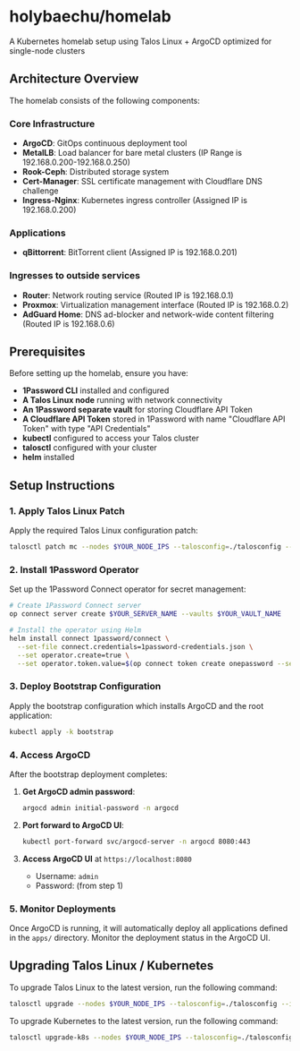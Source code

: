 # holybaechu/homelab

A Kubernetes homelab setup using Talos Linux + ArgoCD optimized for single-node clusters

## Architecture Overview

The homelab consists of the following components:

### Core Infrastructure
- **ArgoCD**: GitOps continuous deployment tool
- **MetalLB**: Load balancer for bare metal clusters (IP Range is 192.168.0.200-192.168.0.250)
- **Rook-Ceph**: Distributed storage system
- **Cert-Manager**: SSL certificate management with Cloudflare DNS challenge
- **Ingress-Nginx**: Kubernetes ingress controller (Assigned IP is 192.168.0.200)

### Applications
- **qBittorrent**: BitTorrent client (Assigned IP is 192.168.0.201)

### Ingresses to outside services
- **Router**: Network routing service (Routed IP is 192.168.0.1)
- **Proxmox**: Virtualization management interface (Routed IP is 192.168.0.2)
- **AdGuard Home**: DNS ad-blocker and network-wide content filtering (Routed IP is 192.168.0.6)

## Prerequisites

Before setting up the homelab, ensure you have:

- **1Password CLI** installed and configured
- **A Talos Linux node** running with network connectivity
- **An 1Password separate vault** for storing Cloudflare API Token
- **A Cloudflare API Token** stored in 1Password with name "Cloudflare API Token" with type "API Credentials"
- **kubectl** configured to access your Talos cluster
- **talosctl** configured with your cluster
- **helm** installed

## Setup Instructions

### 1. Apply Talos Linux Patch

Apply the required Talos Linux configuration patch:

```bash
talosctl patch mc --nodes $YOUR_NODE_IPS --talosconfig=./talosconfig --patch @talos/00-patch.yaml
```

### 2. Install 1Password Operator

Set up the 1Password Connect operator for secret management:

```bash
# Create 1Password Connect server
op connect server create $YOUR_SERVER_NAME --vaults $YOUR_VAULT_NAME

# Install the operator using Helm
helm install connect 1password/connect \
  --set-file connect.credentials=1password-credentials.json \
  --set operator.create=true \
  --set operator.token.value=$(op connect token create onepassword --server $YOUR_SERVER_NAME --vault $YOUR_VAULT_NAME)
```

### 3. Deploy Bootstrap Configuration

Apply the bootstrap configuration which installs ArgoCD and the root application:

```bash
kubectl apply -k bootstrap
```

### 4. Access ArgoCD

After the bootstrap deployment completes:

1. **Get ArgoCD admin password**:
   ```bash
   argocd admin initial-password -n argocd
   ```

2. **Port forward to ArgoCD UI**:
   ```bash
   kubectl port-forward svc/argocd-server -n argocd 8080:443
   ```

3. **Access ArgoCD UI** at `https://localhost:8080`
   - Username: `admin`
   - Password: (from step 1)

### 5. Monitor Deployments

Once ArgoCD is running, it will automatically deploy all applications defined in the `apps/` directory. Monitor the deployment status in the ArgoCD UI.

## Upgrading Talos Linux / Kubernetes
To upgrade Talos Linux to the latest version, run the following command:
```bash
talosctl upgrade --nodes $YOUR_NODE_IPS --talosconfig=./talosconfig --image ghcr.io/siderolabs/installer:latest
```
To upgrade Kubernetes to the latest version, run the following command:
```bash
talosctl upgrade-k8s --nodes $YOUR_NODE_IPS --talosconfig=./talosconfig
```